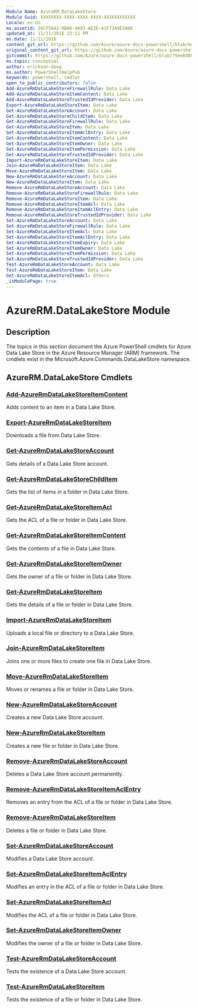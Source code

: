 ```yaml
---
Module Name: AzureRM.DataLakeStore
Module Guid: XXXXXXXX-XXXX-XXXX-XXXX-XXXXXXXXXXXX
Locale: en-US
ms.assetid: 54CF5842-9BA6-4A93-AE2E-41F73A9E3A88
updated_at: 11/11/2016 23:11 PM
ms.date: 11/11/2016
content_git_url: https://github.com/Azure/azure-docs-powershell/blob/master/azureps-cmdlets-docs/ResourceManager/AzureRM.DataLakeStore/v2.1.0/AzureRM.DataLakeStore.md
original_content_git_url: https://github.com/Azure/azure-docs-powershell/blob/master/azureps-cmdlets-docs/ResourceManager/AzureRM.DataLakeStore/v2.1.0/AzureRM.DataLakeStore.md
gitcommit: https://github.com/Azure/azure-docs-powershell/blob/79eeb985ea480979357fb4695832a0c3d29a48bf
ms.topic: conceptual
author: erickson-doug
ms.author: PowerShellHelpPub
keywords: powershell, cmdlet
open_to_public_contributors: false
Add-AzureRmDataLakeStoreFirewallRule: Data Lake
Add-AzureRmDataLakeStoreItemContent: Data Lake
Add-AzureRmDataLakeStoreTrustedIdProvider: Data Lake
Export-AzureRmDataLakeStoreItem: Data Lake
Get-AzureRmDataLakeStoreAccount: Data Lake
Get-AzureRmDataLakeStoreChildItem: Data Lake
Get-AzureRmDataLakeStoreFirewallRule: Data Lake
Get-AzureRmDataLakeStoreItem: Data Lake
Get-AzureRmDataLakeStoreItemAclEntry: Data Lake
Get-AzureRmDataLakeStoreItemContent: Data Lake
Get-AzureRmDataLakeStoreItemOwner: Data Lake
Get-AzureRmDataLakeStoreItemPermission: Data Lake
Get-AzureRmDataLakeStoreTrustedIdProvider: Data Lake
Import-AzureRmDataLakeStoreItem: Data Lake
Join-AzureRmDataLakeStoreItem: Data Lake
Move-AzureRmDataLakeStoreItem: Data Lake
New-AzureRmDataLakeStoreAccount: Data Lake
New-AzureRmDataLakeStoreItem: Data Lake
Remove-AzureRmDataLakeStoreAccount: Data Lake
Remove-AzureRmDataLakeStoreFirewallRule: Data Lake
Remove-AzureRmDataLakeStoreItem: Data Lake
Remove-AzureRmDataLakeStoreItemAcl: Data Lake
Remove-AzureRmDataLakeStoreItemAclEntry: Data Lake
Remove-AzureRmDataLakeStoreTrustedIdProvider: Data Lake
Set-AzureRmDataLakeStoreAccount: Data Lake
Set-AzureRmDataLakeStoreFirewallRule: Data Lake
Set-AzureRmDataLakeStoreItemAcl: Data Lake
Set-AzureRmDataLakeStoreItemAclEntry: Data Lake
Set-AzureRmDataLakeStoreItemExpiry: Data Lake
Set-AzureRmDataLakeStoreItemOwner: Data Lake
Set-AzureRmDataLakeStoreItemPermission: Data Lake
Set-AzureRmDataLakeStoreTrustedIdProvider: Data Lake
Test-AzureRmDataLakeStoreAccount: Data Lake
Test-AzureRmDataLakeStoreItem: Data Lake
Get-AzureRmDataLakeStoreItemAcl: Others
_isModulePage: true
---
```


# AzureRM.DataLakeStore Module
## Description
The topics in this section document the Azure PowerShell cmdlets for Azure Data Lake Store in the Azure Resource Manager (ARM) framework. The cmdlets exist in the Microsoft.Azure.Commands.DataLakeStore namespace.

## AzureRM.DataLakeStore Cmdlets
### [Add-AzureRmDataLakeStoreItemContent](./Add-AzureRmDataLakeStoreItemContent.md)
Adds content to an item in a Data Lake Store.


### [Export-AzureRmDataLakeStoreItem](./Export-AzureRmDataLakeStoreItem.md)
Downloads a file from Data Lake Store.


### [Get-AzureRmDataLakeStoreAccount](./Get-AzureRmDataLakeStoreAccount.md)
Gets details of a Data Lake Store account.


### [Get-AzureRmDataLakeStoreChildItem](./Get-AzureRmDataLakeStoreChildItem.md)
Gets the list of items in a folder in Data Lake Store.


### [Get-AzureRmDataLakeStoreItemAcl](./Get-AzureRmDataLakeStoreItemAcl.md)
Gets the ACL of a file or folder in Data Lake Store.


### [Get-AzureRmDataLakeStoreItemContent](./Get-AzureRmDataLakeStoreItemContent.md)
Gets the contents of a file in Data Lake Store.


### [Get-AzureRmDataLakeStoreItemOwner](./Get-AzureRmDataLakeStoreItemOwner.md)
Gets the owner of a file or folder in Data Lake Store.


### [Get-AzureRmDataLakeStoreItem](./Get-AzureRmDataLakeStoreItem.md)
Gets the details of a file or folder in Data Lake Store.


### [Import-AzureRmDataLakeStoreItem](./Import-AzureRmDataLakeStoreItem.md)
Uploads a local file or directory to a Data Lake Store.


### [Join-AzureRmDataLakeStoreItem](./Join-AzureRmDataLakeStoreItem.md)
Joins one or more files to create one file in Data Lake Store.


### [Move-AzureRmDataLakeStoreItem](./Move-AzureRmDataLakeStoreItem.md)
Moves or renames a file or folder in Data Lake Store.


### [New-AzureRmDataLakeStoreAccount](./New-AzureRmDataLakeStoreAccount.md)
Creates a new Data Lake Store account.


### [New-AzureRmDataLakeStoreItem](./New-AzureRmDataLakeStoreItem.md)
Creates a new file or folder in Data Lake Store.


### [Remove-AzureRmDataLakeStoreAccount](./Remove-AzureRmDataLakeStoreAccount.md)
Deletes a Data Lake Store account permanently.


### [Remove-AzureRmDataLakeStoreItemAclEntry](./Remove-AzureRmDataLakeStoreItemAclEntry.md)
Removes an entry from the ACL of a file or folder in Data Lake Store.


### [Remove-AzureRmDataLakeStoreItem](./Remove-AzureRmDataLakeStoreItem.md)
Deletes a file or folder in Data Lake Store.


### [Set-AzureRmDataLakeStoreAccount](./Set-AzureRmDataLakeStoreAccount.md)
Modifies a Data Lake Store account.


### [Set-AzureRmDataLakeStoreItemAclEntry](./Set-AzureRmDataLakeStoreItemAclEntry.md)
Modifies an entry in the ACL of a file or folder in Data Lake Store.


### [Set-AzureRmDataLakeStoreItemAcl](./Set-AzureRmDataLakeStoreItemAcl.md)
Modifies the ACL of a file or folder in Data Lake Store.


### [Set-AzureRmDataLakeStoreItemOwner](./Set-AzureRmDataLakeStoreItemOwner.md)
Modifies the owner of a file or folder in Data Lake Store.


### [Test-AzureRmDataLakeStoreAccount](./Test-AzureRmDataLakeStoreAccount.md)
Tests the existence of a Data Lake Store account.


### [Test-AzureRmDataLakeStoreItem](./Test-AzureRmDataLakeStoreItem.md)
Tests the existence of a file or folder in Data Lake Store.



